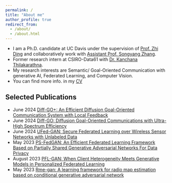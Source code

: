 ```yaml
---
permalink: /
title: "About me"
author_profile: true
redirect_from: 
  - /about/
  - /about.html
---
```


* I am a Ph.D. candidate at UC Davis under the supervision of [Prof. Zhi Ding](https://scholar.google.com/citations?user=G0oZBhUAAAAJ&hl=en) and collaboratively work with [Assistant Prof. Songyang Zhang](https://scholar.google.com/citations?user=cZI11G4AAAAJ&hl=en).
* Former research intern at CSIRO-Data61 with [Dr. Kanchana Thilakarathna](https://scholar.google.com/citations?user=V-YM7ecAAAAJ&hl=en).
* My research interests are Semantic/ Goal-Oriented Communication with generative AI, Federated Learning, and Computer Vision.
* You can find more info. in my [CV](https://achinthaw.github.io/files/Resume_AW_updatedf.pdf)



Selected Publications
------
* June 2024 [Diff-GO+: An Efficient Diffusion Goal-Oriented Communication System with Local Feedback](https://www.authorea.com/users/787507/articles/1002398-diff-go-an-efficient-diffusion-goal-oriented-communication-system-with-local-feedback)
* June 2024 [Diff-GO: Diffusion Goal-Oriented Communications with Ultra-High Spectrum Efficiency](https://ieeexplore.ieee.org/abstract/document/10615283)
* June 2024 [UFed-GAN: Secure Federated Learning over Wireless Sensor Networks with Unlabeled Data](https://ieeexplore.ieee.org/abstract/document/10615691)
* May 2023 [PS-FedGAN: An Efficient Federated Learning Framework Based on Partially Shared Generative Adversarial Networks For Data Privacy](https://ieeexplore.ieee.org/abstract/document/10557587)
* August 2023 [PFL-GAN: When Client Heterogeneity Meets Generative Models in Personalized Federated Learning](https://arxiv.org/pdf/2308.12454)
* May 2023 [Rme-gan: A learning framework for radio map estimation based on conditional generative adversarial network](https://arxiv.org/pdf/2212.12817)
